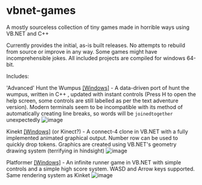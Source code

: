 # vbnet-games
A mostly sourceless collection of tiny games made in horrible ways using VB.NET and C++

Currently provides the initial, as-is built releases. No attempts to rebuild from source or improve in any way. Some games might have incomprehensible jokes.
All included projects are compiled for windows 64-bit.

Includes:

'Advanced' Hunt the Wumpus [[Windows]](https://github.com/HerrahStrings/scrapped-games/releases/download/windows/WumpusHunt.zip) - A data-driven port of hunt the wumpus, written in C++ , updated with instant controls
(Press H to open the help screen, some controls are still labelled as per the text adventure version).
Modern terminals seem to be incompatible with its method of automatically creating line breaks, so words will be `joinedtogether` unexpectedly
![image](https://user-images.githubusercontent.com/55819817/141945577-15d52823-37f5-460d-8731-d98db3845967.png)

Kinekt [[Windows]](https://github.com/HerrahStrings/scrapped-games/releases/download/windows/Kinekt.exe) (or Kinect?) - A connect-4 clone in VB.NET with a fully implemented animated graphical output. Number row can be used to quickly drop tokens. Graphics are created using VB.NET's geometry drawing system (terrifying in hindsight)
![image](https://user-images.githubusercontent.com/55819817/141945629-e63fba12-189e-4746-835e-c9c8239d44ef.png)

Platformer [[Windows]](https://github.com/HerrahStrings/scrapped-games/releases/download/windows/Platformer.exe) - An infinite runner game in VB.NET with simple controls and a simple high score system. WASD and Arrow keys supported. Same rendering system as Kinket
![image](https://user-images.githubusercontent.com/55819817/141946096-561bb47f-7ccf-4ff7-8bcc-5d1c829a384d.png)



